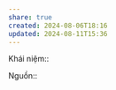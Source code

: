 ```yaml
---  
share: true  
created: 2024-08-06T18:16  
updated: 2024-08-11T15:36  
---  
```

Khái niệm::   
  
Nguồn::  